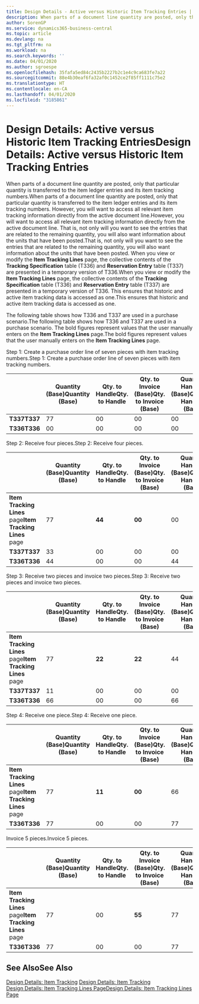 ```yaml
---
title: Design Details - Active versus Historic Item Tracking Entries | Microsoft Docs
description: When parts of a document line quantity are posted, only that particular quantity is transferred to the item ledger entries and its item tracking numbers. However, you will want to access all relevant item tracking information directly from the active document line. That is, not only will you want to see the entries that are related to the remaining quantity, you will also want information about the units that have been posted. When you view or modify the **Item Tracking Lines** page, the collective contents of the **Tracking Specification** table (T336) and **Reservation Entry** table (T337) are presented in a temporary version of T336. This ensures that historic and active item tracking data is accessed as one.
author: SorenGP
ms.service: dynamics365-business-central
ms.topic: article
ms.devlang: na
ms.tgt_pltfrm: na
ms.workload: na
ms.search.keywords: ''
ms.date: 04/01/2020
ms.author: sgroespe
ms.openlocfilehash: 35fafa5ed84c2435b2227b2c1e4c9ca683fe7a22
ms.sourcegitcommit: 88e4b30eaf6fa32af0c1452ce2f85ff1111c75e2
ms.translationtype: HT
ms.contentlocale: en-CA
ms.lasthandoff: 04/01/2020
ms.locfileid: "3185861"
---
```

# <a name="design-details-active-versus-historic-item-tracking-entries"></a><span data-ttu-id="956c0-107">Design Details: Active versus Historic Item Tracking Entries</span><span class="sxs-lookup"><span data-stu-id="956c0-107">Design Details: Active versus Historic Item Tracking Entries</span></span>
<span data-ttu-id="956c0-108">When parts of a document line quantity are posted, only that particular quantity is transferred to the item ledger entries and its item tracking numbers.</span><span class="sxs-lookup"><span data-stu-id="956c0-108">When parts of a document line quantity are posted, only that particular quantity is transferred to the item ledger entries and its item tracking numbers.</span></span> <span data-ttu-id="956c0-109">However, you will want to access all relevant item tracking information directly from the active document line.</span><span class="sxs-lookup"><span data-stu-id="956c0-109">However, you will want to access all relevant item tracking information directly from the active document line.</span></span> <span data-ttu-id="956c0-110">That is, not only will you want to see the entries that are related to the remaining quantity, you will also want information about the units that have been posted.</span><span class="sxs-lookup"><span data-stu-id="956c0-110">That is, not only will you want to see the entries that are related to the remaining quantity, you will also want information about the units that have been posted.</span></span> <span data-ttu-id="956c0-111">When you view or modify the **Item Tracking Lines** page, the collective contents of the **Tracking Specification** table (T336) and **Reservation Entry** table (T337) are presented in a temporary version of T336.</span><span class="sxs-lookup"><span data-stu-id="956c0-111">When you view or modify the **Item Tracking Lines** page, the collective contents of the **Tracking Specification** table (T336) and **Reservation Entry** table (T337) are presented in a temporary version of T336.</span></span> <span data-ttu-id="956c0-112">This ensures that historic and active item tracking data is accessed as one.</span><span class="sxs-lookup"><span data-stu-id="956c0-112">This ensures that historic and active item tracking data is accessed as one.</span></span>  

 <span data-ttu-id="956c0-113">The following table shows how T336 and T337 are used in a purchase scenario.</span><span class="sxs-lookup"><span data-stu-id="956c0-113">The following table shows how T336 and T337 are used in a purchase scenario.</span></span> <span data-ttu-id="956c0-114">The bold figures represent values that the user manually enters on the **Item Tracking Lines** page.</span><span class="sxs-lookup"><span data-stu-id="956c0-114">The bold figures represent values that the user manually enters on the **Item Tracking Lines** page.</span></span>  

 <span data-ttu-id="956c0-115">Step 1: Create a purchase order line of seven pieces with item tracking numbers.</span><span class="sxs-lookup"><span data-stu-id="956c0-115">Step 1: Create a purchase order line of seven pieces with item tracking numbers.</span></span>  

||<span data-ttu-id="956c0-116">**Quantity (Base)**</span><span class="sxs-lookup"><span data-stu-id="956c0-116">**Quantity (Base)**</span></span>|<span data-ttu-id="956c0-117">**Qty. to Handle**</span><span class="sxs-lookup"><span data-stu-id="956c0-117">**Qty. to Handle**</span></span>|<span data-ttu-id="956c0-118">**Qty. to Invoice (Base)**</span><span class="sxs-lookup"><span data-stu-id="956c0-118">**Qty. to Invoice (Base)**</span></span>|<span data-ttu-id="956c0-119">**Quantity Handled (Base)**</span><span class="sxs-lookup"><span data-stu-id="956c0-119">**Quantity Handled (Base)**</span></span>|<span data-ttu-id="956c0-120">**Quantity Invoiced (Base)**</span><span class="sxs-lookup"><span data-stu-id="956c0-120">**Quantity Invoiced (Base)**</span></span>|  
|-|----------------------------------------------|--------------------------------------------|------------------------------------------------------|-------------------------------------------------------|--------------------------------------------------------|  
|<span data-ttu-id="956c0-121">**T337**</span><span class="sxs-lookup"><span data-stu-id="956c0-121">**T337**</span></span>|<span data-ttu-id="956c0-122">7</span><span class="sxs-lookup"><span data-stu-id="956c0-122">7</span></span>|<span data-ttu-id="956c0-123">0</span><span class="sxs-lookup"><span data-stu-id="956c0-123">0</span></span>|<span data-ttu-id="956c0-124">0</span><span class="sxs-lookup"><span data-stu-id="956c0-124">0</span></span>|<span data-ttu-id="956c0-125">0</span><span class="sxs-lookup"><span data-stu-id="956c0-125">0</span></span>|<span data-ttu-id="956c0-126">0</span><span class="sxs-lookup"><span data-stu-id="956c0-126">0</span></span>|  
|<span data-ttu-id="956c0-127">**T336**</span><span class="sxs-lookup"><span data-stu-id="956c0-127">**T336**</span></span>|<span data-ttu-id="956c0-128">0</span><span class="sxs-lookup"><span data-stu-id="956c0-128">0</span></span>|<span data-ttu-id="956c0-129">0</span><span class="sxs-lookup"><span data-stu-id="956c0-129">0</span></span>|<span data-ttu-id="956c0-130">0</span><span class="sxs-lookup"><span data-stu-id="956c0-130">0</span></span>|<span data-ttu-id="956c0-131">0</span><span class="sxs-lookup"><span data-stu-id="956c0-131">0</span></span>|<span data-ttu-id="956c0-132">0</span><span class="sxs-lookup"><span data-stu-id="956c0-132">0</span></span>|  

 <span data-ttu-id="956c0-133">Step 2: Receive four pieces.</span><span class="sxs-lookup"><span data-stu-id="956c0-133">Step 2: Receive four pieces.</span></span>  

||<span data-ttu-id="956c0-134">**Quantity (Base)**</span><span class="sxs-lookup"><span data-stu-id="956c0-134">**Quantity (Base)**</span></span>|<span data-ttu-id="956c0-135">**Qty. to Handle**</span><span class="sxs-lookup"><span data-stu-id="956c0-135">**Qty. to Handle**</span></span>|<span data-ttu-id="956c0-136">**Qty. to Invoice (Base)**</span><span class="sxs-lookup"><span data-stu-id="956c0-136">**Qty. to Invoice (Base)**</span></span>|<span data-ttu-id="956c0-137">**Quantity Handled (Base)**</span><span class="sxs-lookup"><span data-stu-id="956c0-137">**Quantity Handled (Base)**</span></span>|<span data-ttu-id="956c0-138">**Quantity Invoiced (Base)**</span><span class="sxs-lookup"><span data-stu-id="956c0-138">**Quantity Invoiced (Base)**</span></span>|  
|-|----------------------------------------------|--------------------------------------------|------------------------------------------------------|-------------------------------------------------------|--------------------------------------------------------|  
|<span data-ttu-id="956c0-139">**Item Tracking Lines** page</span><span class="sxs-lookup"><span data-stu-id="956c0-139">**Item Tracking Lines** page</span></span>|<span data-ttu-id="956c0-140">7</span><span class="sxs-lookup"><span data-stu-id="956c0-140">7</span></span>|<span data-ttu-id="956c0-141">**4**</span><span class="sxs-lookup"><span data-stu-id="956c0-141">**4**</span></span>|<span data-ttu-id="956c0-142">**0**</span><span class="sxs-lookup"><span data-stu-id="956c0-142">**0**</span></span>|<span data-ttu-id="956c0-143">0</span><span class="sxs-lookup"><span data-stu-id="956c0-143">0</span></span>|<span data-ttu-id="956c0-144">0</span><span class="sxs-lookup"><span data-stu-id="956c0-144">0</span></span>|  
|<span data-ttu-id="956c0-145">**T337**</span><span class="sxs-lookup"><span data-stu-id="956c0-145">**T337**</span></span>|<span data-ttu-id="956c0-146">3</span><span class="sxs-lookup"><span data-stu-id="956c0-146">3</span></span>|<span data-ttu-id="956c0-147">0</span><span class="sxs-lookup"><span data-stu-id="956c0-147">0</span></span>|<span data-ttu-id="956c0-148">0</span><span class="sxs-lookup"><span data-stu-id="956c0-148">0</span></span>|<span data-ttu-id="956c0-149">0</span><span class="sxs-lookup"><span data-stu-id="956c0-149">0</span></span>|<span data-ttu-id="956c0-150">0</span><span class="sxs-lookup"><span data-stu-id="956c0-150">0</span></span>|  
|<span data-ttu-id="956c0-151">**T336**</span><span class="sxs-lookup"><span data-stu-id="956c0-151">**T336**</span></span>|<span data-ttu-id="956c0-152">4</span><span class="sxs-lookup"><span data-stu-id="956c0-152">4</span></span>|<span data-ttu-id="956c0-153">0</span><span class="sxs-lookup"><span data-stu-id="956c0-153">0</span></span>|<span data-ttu-id="956c0-154">0</span><span class="sxs-lookup"><span data-stu-id="956c0-154">0</span></span>|<span data-ttu-id="956c0-155">4</span><span class="sxs-lookup"><span data-stu-id="956c0-155">4</span></span>|<span data-ttu-id="956c0-156">0</span><span class="sxs-lookup"><span data-stu-id="956c0-156">0</span></span>|  

 <span data-ttu-id="956c0-157">Step 3: Receive two pieces and invoice two pieces.</span><span class="sxs-lookup"><span data-stu-id="956c0-157">Step 3: Receive two pieces and invoice two pieces.</span></span>  

||<span data-ttu-id="956c0-158">**Quantity (Base)**</span><span class="sxs-lookup"><span data-stu-id="956c0-158">**Quantity (Base)**</span></span>|<span data-ttu-id="956c0-159">**Qty. to Handle**</span><span class="sxs-lookup"><span data-stu-id="956c0-159">**Qty. to Handle**</span></span>|<span data-ttu-id="956c0-160">**Qty. to Invoice (Base)**</span><span class="sxs-lookup"><span data-stu-id="956c0-160">**Qty. to Invoice (Base)**</span></span>|<span data-ttu-id="956c0-161">**Quantity Handled (Base)**</span><span class="sxs-lookup"><span data-stu-id="956c0-161">**Quantity Handled (Base)**</span></span>|<span data-ttu-id="956c0-162">**Quantity Invoiced (Base)**</span><span class="sxs-lookup"><span data-stu-id="956c0-162">**Quantity Invoiced (Base)**</span></span>|  
|-|----------------------------------------------|--------------------------------------------|------------------------------------------------------|-------------------------------------------------------|--------------------------------------------------------|  
|<span data-ttu-id="956c0-163">**Item Tracking Lines** page</span><span class="sxs-lookup"><span data-stu-id="956c0-163">**Item Tracking Lines** page</span></span>|<span data-ttu-id="956c0-164">7</span><span class="sxs-lookup"><span data-stu-id="956c0-164">7</span></span>|<span data-ttu-id="956c0-165">**2**</span><span class="sxs-lookup"><span data-stu-id="956c0-165">**2**</span></span>|<span data-ttu-id="956c0-166">**2**</span><span class="sxs-lookup"><span data-stu-id="956c0-166">**2**</span></span>|<span data-ttu-id="956c0-167">4</span><span class="sxs-lookup"><span data-stu-id="956c0-167">4</span></span>|<span data-ttu-id="956c0-168">0</span><span class="sxs-lookup"><span data-stu-id="956c0-168">0</span></span>|  
|<span data-ttu-id="956c0-169">**T337**</span><span class="sxs-lookup"><span data-stu-id="956c0-169">**T337**</span></span>|<span data-ttu-id="956c0-170">1</span><span class="sxs-lookup"><span data-stu-id="956c0-170">1</span></span>|<span data-ttu-id="956c0-171">0</span><span class="sxs-lookup"><span data-stu-id="956c0-171">0</span></span>|<span data-ttu-id="956c0-172">0</span><span class="sxs-lookup"><span data-stu-id="956c0-172">0</span></span>|<span data-ttu-id="956c0-173">0</span><span class="sxs-lookup"><span data-stu-id="956c0-173">0</span></span>|<span data-ttu-id="956c0-174">0</span><span class="sxs-lookup"><span data-stu-id="956c0-174">0</span></span>|  
|<span data-ttu-id="956c0-175">**T336**</span><span class="sxs-lookup"><span data-stu-id="956c0-175">**T336**</span></span>|<span data-ttu-id="956c0-176">6</span><span class="sxs-lookup"><span data-stu-id="956c0-176">6</span></span>|<span data-ttu-id="956c0-177">0</span><span class="sxs-lookup"><span data-stu-id="956c0-177">0</span></span>|<span data-ttu-id="956c0-178">0</span><span class="sxs-lookup"><span data-stu-id="956c0-178">0</span></span>|<span data-ttu-id="956c0-179">6</span><span class="sxs-lookup"><span data-stu-id="956c0-179">6</span></span>|<span data-ttu-id="956c0-180">2</span><span class="sxs-lookup"><span data-stu-id="956c0-180">2</span></span>|  

 <span data-ttu-id="956c0-181">Step 4: Receive one piece.</span><span class="sxs-lookup"><span data-stu-id="956c0-181">Step 4: Receive one piece.</span></span>  

||<span data-ttu-id="956c0-182">**Quantity (Base)**</span><span class="sxs-lookup"><span data-stu-id="956c0-182">**Quantity (Base)**</span></span>|<span data-ttu-id="956c0-183">**Qty. to Handle**</span><span class="sxs-lookup"><span data-stu-id="956c0-183">**Qty. to Handle**</span></span>|<span data-ttu-id="956c0-184">**Qty. to Invoice (Base)**</span><span class="sxs-lookup"><span data-stu-id="956c0-184">**Qty. to Invoice (Base)**</span></span>|<span data-ttu-id="956c0-185">**Quantity Handled (Base)**</span><span class="sxs-lookup"><span data-stu-id="956c0-185">**Quantity Handled (Base)**</span></span>|<span data-ttu-id="956c0-186">**Quantity Invoiced (Base)**</span><span class="sxs-lookup"><span data-stu-id="956c0-186">**Quantity Invoiced (Base)**</span></span>|  
|-|----------------------------------------------|--------------------------------------------|------------------------------------------------------|-------------------------------------------------------|--------------------------------------------------------|  
|<span data-ttu-id="956c0-187">**Item Tracking Lines** page</span><span class="sxs-lookup"><span data-stu-id="956c0-187">**Item Tracking Lines** page</span></span>|<span data-ttu-id="956c0-188">7</span><span class="sxs-lookup"><span data-stu-id="956c0-188">7</span></span>|<span data-ttu-id="956c0-189">**1**</span><span class="sxs-lookup"><span data-stu-id="956c0-189">**1**</span></span>|<span data-ttu-id="956c0-190">**0**</span><span class="sxs-lookup"><span data-stu-id="956c0-190">**0**</span></span>|<span data-ttu-id="956c0-191">6</span><span class="sxs-lookup"><span data-stu-id="956c0-191">6</span></span>|<span data-ttu-id="956c0-192">2</span><span class="sxs-lookup"><span data-stu-id="956c0-192">2</span></span>|  
|<span data-ttu-id="956c0-193">**T336**</span><span class="sxs-lookup"><span data-stu-id="956c0-193">**T336**</span></span>|<span data-ttu-id="956c0-194">7</span><span class="sxs-lookup"><span data-stu-id="956c0-194">7</span></span>|<span data-ttu-id="956c0-195">0</span><span class="sxs-lookup"><span data-stu-id="956c0-195">0</span></span>|<span data-ttu-id="956c0-196">0</span><span class="sxs-lookup"><span data-stu-id="956c0-196">0</span></span>|<span data-ttu-id="956c0-197">7</span><span class="sxs-lookup"><span data-stu-id="956c0-197">7</span></span>|<span data-ttu-id="956c0-198">2</span><span class="sxs-lookup"><span data-stu-id="956c0-198">2</span></span>|  

 <span data-ttu-id="956c0-199">Invoice 5 pieces.</span><span class="sxs-lookup"><span data-stu-id="956c0-199">Invoice 5 pieces.</span></span>  

||<span data-ttu-id="956c0-200">**Quantity (Base)**</span><span class="sxs-lookup"><span data-stu-id="956c0-200">**Quantity (Base)**</span></span>|<span data-ttu-id="956c0-201">**Qty. to Handle**</span><span class="sxs-lookup"><span data-stu-id="956c0-201">**Qty. to Handle**</span></span>|<span data-ttu-id="956c0-202">**Qty. to Invoice (Base)**</span><span class="sxs-lookup"><span data-stu-id="956c0-202">**Qty. to Invoice (Base)**</span></span>|<span data-ttu-id="956c0-203">**Quantity Handled (Base)**</span><span class="sxs-lookup"><span data-stu-id="956c0-203">**Quantity Handled (Base)**</span></span>|<span data-ttu-id="956c0-204">**Quantity Invoiced (Base)**</span><span class="sxs-lookup"><span data-stu-id="956c0-204">**Quantity Invoiced (Base)**</span></span>|  
|-|----------------------------------------------|--------------------------------------------|------------------------------------------------------|-------------------------------------------------------|--------------------------------------------------------|  
|<span data-ttu-id="956c0-205">**Item Tracking Lines** page</span><span class="sxs-lookup"><span data-stu-id="956c0-205">**Item Tracking Lines** page</span></span>|<span data-ttu-id="956c0-206">7</span><span class="sxs-lookup"><span data-stu-id="956c0-206">7</span></span>|<span data-ttu-id="956c0-207">0</span><span class="sxs-lookup"><span data-stu-id="956c0-207">0</span></span>|<span data-ttu-id="956c0-208">**5**</span><span class="sxs-lookup"><span data-stu-id="956c0-208">**5**</span></span>|<span data-ttu-id="956c0-209">7</span><span class="sxs-lookup"><span data-stu-id="956c0-209">7</span></span>|<span data-ttu-id="956c0-210">2</span><span class="sxs-lookup"><span data-stu-id="956c0-210">2</span></span>|  
|<span data-ttu-id="956c0-211">**T336**</span><span class="sxs-lookup"><span data-stu-id="956c0-211">**T336**</span></span>|<span data-ttu-id="956c0-212">7</span><span class="sxs-lookup"><span data-stu-id="956c0-212">7</span></span>|<span data-ttu-id="956c0-213">0</span><span class="sxs-lookup"><span data-stu-id="956c0-213">0</span></span>|<span data-ttu-id="956c0-214">0</span><span class="sxs-lookup"><span data-stu-id="956c0-214">0</span></span>|<span data-ttu-id="956c0-215">7</span><span class="sxs-lookup"><span data-stu-id="956c0-215">7</span></span>|<span data-ttu-id="956c0-216">7</span><span class="sxs-lookup"><span data-stu-id="956c0-216">7</span></span>|  

## <a name="see-also"></a><span data-ttu-id="956c0-217">See Also</span><span class="sxs-lookup"><span data-stu-id="956c0-217">See Also</span></span>  
 <span data-ttu-id="956c0-218">[Design Details: Item Tracking](design-details-item-tracking.md) </span><span class="sxs-lookup"><span data-stu-id="956c0-218">[Design Details: Item Tracking](design-details-item-tracking.md) </span></span>  
 [<span data-ttu-id="956c0-219">Design Details: Item Tracking Lines Page</span><span class="sxs-lookup"><span data-stu-id="956c0-219">Design Details: Item Tracking Lines Page</span></span>](design-details-item-tracking-lines-window.md)
